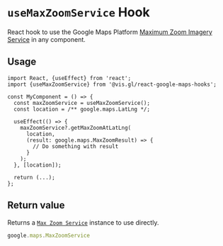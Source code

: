 # `useMaxZoomService` Hook

React hook to use the Google Maps Platform [Maximum Zoom Imagery Service](https://developers.google.com/maps/documentation/javascript/maxzoom) in any component.

## Usage

```tsx
import React, {useEffect} from 'react';
import {useMaxZoomService} from '@vis.gl/react-google-maps-hooks';

const MyComponent = () => {
  const maxZoomService = useMaxZoomService();
  const location = /** google.maps.LatLng */;

  useEffect(() => {
    maxZoomService?.getMaxZoomAtLatLng(
      location,
      (result: google.maps.MaxZoomResult) => {
        // Do something with result
      }
    );
  }, [location]);

  return (...);
};
```

## Return value

Returns a [`Max Zoom Service`](https://developers.google.com/maps/documentation/javascript/maxzoom) instance to use directly.

```TypeScript
google.maps.MaxZoomService
```
